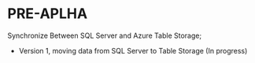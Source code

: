 PRE-APLHA
===========

Synchronize Between SQL Server and Azure Table Storage;
+ Version 1, moving data from SQL Server to Table Storage (In progress)